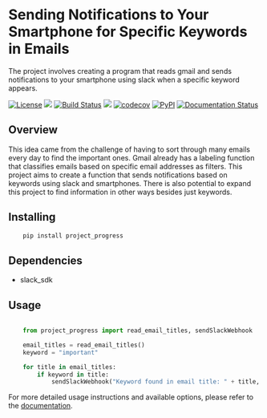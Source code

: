 # Sending Notifications to Your Smartphone for Specific Keywords in Emails
The project involves creating a program that reads gmail and sends notifications to your smartphone using slack when a specific keyword appears.

[![License](https://img.shields.io/badge/License-Apache_2.0-blue.svg)](https://opensource.org/licenses/Apache-2.0)
![](https://img.shields.io/github/issues/kw9212/project_2023)
[![Build Status](https://github.com/kw9212/project_2023/workflows/Build%20Status/badge.svg?branch=main)](https://github.com/kw9212/project_2023/actions?query=workflow%3A%22Build+Status%22)
![](https://github.com/kw9212/project_2023/actions/workflows/build.yml/badge.svg)
[![codecov](https://codecov.io/github/kw9212/project_2023/branch/main/graph/badge.svg?token=05c337ef-226f-41c3-b136-0fe9842b5192)](https://app.codecov.io/gh/kw9212/project_2023)
[![PyPI](https://img.shields.io/pypi/v/project-2023)](https://pypi.org/project/project-2023/)
[![Documentation Status](https://readthedocs.org/projects/project-2023/badge/?version=latest)](https://project-2023.readthedocs.io/en/latest/?badge=latest)


Overview
--------

This idea came from the challenge of having to sort through many emails every day to find the important ones. Gmail already has a labeling function that classifies emails based on specific email addresses as filters. This project aims to create a function that sends notifications based on keywords using slack and smartphones. There is also potential to expand this project to find information in other ways besides just keywords.

Installing
----------

```python
    pip install project_progress
```
Dependencies
------------

- slack_sdk

Usage
-----
```python

    from project_progress import read_email_titles, sendSlackWebhook

    email_titles = read_email_titles()
    keyword = "important"

    for title in email_titles:
        if keyword in title:
            sendSlackWebhook("Keyword found in email title: " + title, webhook_url)
```

For more detailed usage instructions and available options, please refer to the [documentation](./documentation.md).
